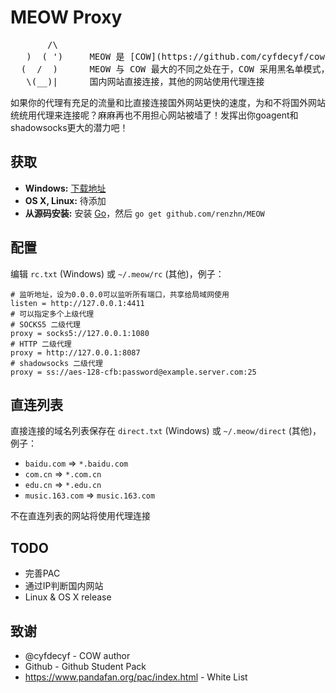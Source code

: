 # MEOW Proxy

<pre>
       /\
   )  ( ')     MEOW 是 [COW](https://github.com/cyfdecyf/cow) 的一个派生版本
  (  /  )      MEOW 与 COW 最大的不同之处在于，COW 采用黑名单模式， 而 MEOW 采用白名单模式
   \(__)|      国内网站直接连接，其他的网站使用代理连接
</pre>

如果你的代理有充足的流量和比直接连接国外网站更快的速度，为和不将国外网站统统用代理来连接呢？麻麻再也不用担心网站被墙了！发挥出你goagent和shadowsocks更大的潜力吧！

## 获取

- **Windows:** [下载地址](http://meowproxy.me/)
- **OS X, Linux:** 待添加
- **从源码安装:** 安装 [Go](http://golang.org/doc/install)，然后 `go get github.com/renzhn/MEOW`

## 配置

编辑 `rc.txt` (Windows) 或 `~/.meow/rc` (其他)，例子：

    # 监听地址，设为0.0.0.0可以监听所有端口，共享给局域网使用
    listen = http://127.0.0.1:4411
    # 可以指定多个上级代理
    # SOCKS5 二级代理
    proxy = socks5://127.0.0.1:1080
    # HTTP 二级代理
    proxy = http://127.0.0.1:8087
    # shadowsocks 二级代理
    proxy = ss://aes-128-cfb:password@example.server.com:25

## 直连列表

直接连接的域名列表保存在 `direct.txt` (Windows) 或 `~/.meow/direct` (其他)，例子：

-  `baidu.com` => `*.baidu.com`
-  `com.cn` => `*.com.cn`
-  `edu.cn` => `*.edu.cn`
-  `music.163.com` => `music.163.com`

不在直连列表的网站将使用代理连接

## TODO

- 完善PAC
- 通过IP判断国内网站
- Linux & OS X release

## 致谢

- @cyfdecyf - COW author
- Github - Github Student Pack
- https://www.pandafan.org/pac/index.html - White List